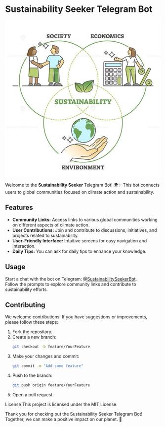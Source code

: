 # Sustainability Seeker Telegram Bot

![Sustainability Seeker](pic.jpg)

Welcome to the **Sustainability Seeker** Telegram Bot! 🌍✨ This bot connects users to global communities focused on climate action and sustainability. 

## Features
- **Community Links:** Access links to various global communities working on different aspects of climate action.
- **User Contributions:** Join and contribute to discussions, initiatives, and projects related to sustainability.
- **User-Friendly Interface:** Intuitive screens for easy navigation and interaction.
- **Daily Tips:** You can ask for daily tips to enhance your knowledge.


## Usage
Start a chat with the bot on Telegram: [@SustainabilitySeekerBot](https://t.me/SustainabilitySeekerBot).  
Follow the prompts to explore community links and contribute to sustainability efforts.

## Contributing
We welcome contributions! If you have suggestions or improvements, please follow these steps:
1. Fork the repository.
2. Create a new branch:
   ```bash
   git checkout -b feature/YourFeature
3. Make your changes and commit:
   ```bash
   git commit -m "Add some feature"
4. Push to the branch:
   ```bash
   git push origin feature/YourFeature
5. Open a pull request.

License
This project is licensed under the MIT License.

Thank you for checking out the Sustainability Seeker Telegram Bot! Together, we can make a positive impact on our planet. 🌱

